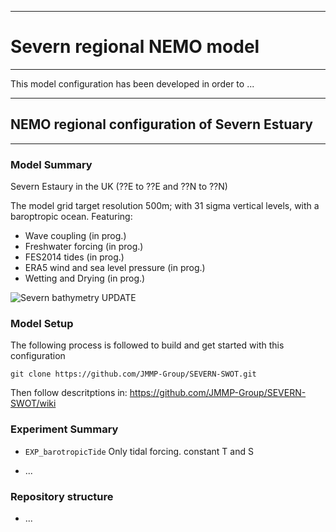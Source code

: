 ****************************
# Severn regional NEMO model
****************************

This model configuration has been developed in order to ...

*************************************************
## NEMO regional configuration of Severn Estuary
*************************************************

### Model Summary

Severn Estaury in the UK  (??E to ??E and ??N to ??N)

The model grid target resolution 500m; with 31 sigma vertical levels, with a baroptropic ocean. Featuring:

* Wave coupling (in prog.)
* Freshwater forcing (in prog.)
* FES2014 tides (in prog.)
* ERA5 wind and sea level pressure (in prog.)
* Wetting and Drying (in prog.)

![Severn bathymetry UPDATE](https://github.com/NOC-MSM/SEAsia/wiki/FIGURES/ACCORD_SEAsia_bathy.png)

### Model Setup

The following process is followed to build and get started with this configuration

``git clone https://github.com/JMMP-Group/SEVERN-SWOT.git``

Then follow descritptions in: https://github.com/JMMP-Group/SEVERN-SWOT/wiki


### Experiment Summary

* ``EXP_barotropicTide``
Only tidal forcing. constant T and S

* ...


### Repository structure

* ...

